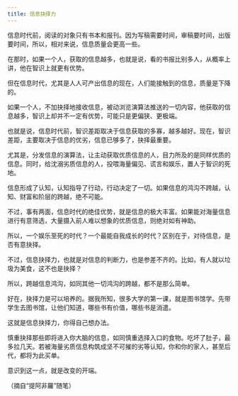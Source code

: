 ```yaml
---
title: 信息抉择力
---
```


信息时代前，阅读的对象只有书本和报刊。因为写稿需要时间，审稿要时间，出版要时间，所以，相对来说，信息质量会更高一些。

在那时，如果一个人，获取的信息越多，也就是说，看的书报比别多人，从概率上讲，他在智识上就更有优势。

但在信息时代，尤其是人人可产出信息的现在，人们能接触到的信息，质量是下降的。

如果一个人，不加抉择地接收信息，被动浏览演算法推送的一切内容，他获取的信息越多，智识上却并不一定有优势，可能只是更偏狭、更极端。

也就是说，信息时代前，智识差距取决于信息获取的多寡，越多越好。现在，智识差距，主要取决于信息的优劣，信息已够多了，抉择最重要。

尤其是，分发信息的演算法，让主动获取优质信息的人，目力所及的是同样优质的信息。同时，给沈溺劣质信息的人，投喂海量偏见、谎言和娱乐，置人于智识的死地。

信息形成了认知，认知指导了行动，行动决定了一切。如果信息的鸿沟不跨越，认知、财富和阶层的跨越，绝不可能。

不过，事有两面，信息时代的绝佳优势，就是信息的极大丰富。如果能对海量信息进行有意筛选，大量摄入前人难以想象的优质信息，则绝对如有神助。

所以，一个娱乐至死的时代？一个最能自我成长的时代？区别在于，对待信息，是否有意抉择。

不过，信息抉择力，也就是对信息的判断力，也是参差不齐的。比如，有人就以垃圾为美食，这不也是抉择？

所以，跨越信息鸿沟，如同其他一切鸿沟的跨越，都不是那么简单。

好在，抉择力是可以培养的。据我所知，很多大学的第一课，就是图书馆学。先带学生去图书馆，让他们知道，哪些书有价值，哪些书是消遣。

这就是信息抉择力，你得自己想办法。

慎重抉择那些即将进入你大脑的信息，如同慎重选择入口的食物。吃坏了肚子，最多拉几天。若被海量劣质信息构筑成坚不可摧的劣等认知，你和你的家人，甚至后代，都将为此买单。

意识到这一点，就是改变的开端。

（摘自“提阿非羅”随笔）